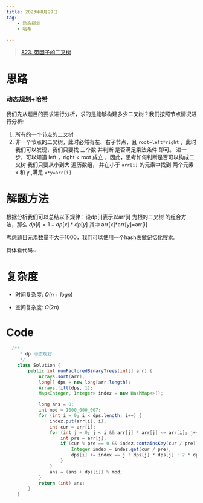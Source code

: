 ```yaml
---
title: 2023年8月29日
tag: 
    - 动态规划
    - 哈希
  
---
```


> [823. 带因子的二叉树](https://leetcode.cn/problems/binary-trees-with-factors/description/)


# 思路
### 动态规划+哈希
我们先从题目的要求进行分析，求的是能够构建多少二叉树？我们按照节点情况进行分析:
1. 所有的一个节点的二叉树
2. 非一个节点的二叉树，此时必然有左、右子节点，且 `root=left*right` ，此时我们可以发现，我们只要找 三个数 并判断 是否满足乘法条件 即可。
   进一步，可以知道 left ，right < root 成立 ，因此，思考如何判断是否可以构成二叉树 我们只要从小到大 遍历数组， 并在小于 `arr[i]` 的元素中找到 两个元素 x 和 y ,满足 `x*y=arr[i]`


# 解题方法
根据分析我们可以总结以下规律：设dp[i]表示以arr[i] 为根的二叉树 的组合方法，那么 
$dp[i]=1 + dp[x]*dp[y]$ 
其中 arr[x]*arr[y]=arr[i] 

考虑题目元素数量不大于1000，我们可以使用一个hash表做记忆化搜索。

具体看代码~

# 复杂度

- 时间复杂度:  $O(n+logn)$

- 空间复杂度:  $O(2n)$



# Code
```Java []
  /**
     * dp 动态规划
     */
    class Solution {
        public int numFactoredBinaryTrees(int[] arr) {
            Arrays.sort(arr);
            long[] dps = new long[arr.length];
            Arrays.fill(dps, 1);
            Map<Integer, Integer> indez = new HashMap<>();

            long ans = 0;
            int mod = 1000_000_007;
            for (int i = 0; i < dps.length; i++) {
                indez.put(arr[i], i);
                int cur = arr[i];
                for (int j = 0; j < i && arr[j] * arr[j] <= arr[i]; j++) {
                    int pre = arr[j];
                    if (cur % pre == 0 && indez.containsKey(cur / pre)) {
                        Integer index = indez.get(cur / pre);
                        dps[i] += index == j ? dps[j] * dps[j] : 2 * dps[j] * dps[index];
                    }
                }
                ans = (ans + dps[i]) % mod;
            }
            return (int) ans;
        }
    }
```
